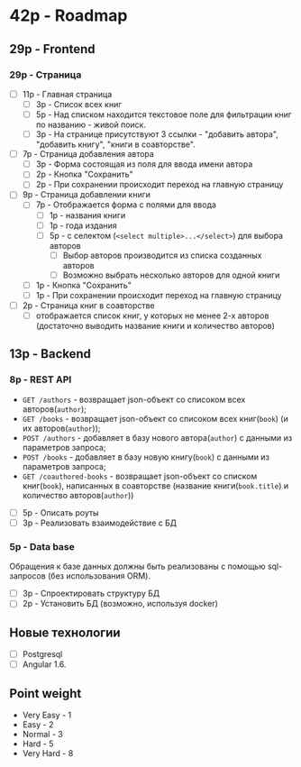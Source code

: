 # 42p - Roadmap

## 29p - Frontend

### 29p - Страница

- [ ] 11p - Главная страница
  - [ ] 3p - Список всех книг
  - [ ] 5p - Над списком находится текстовое поле для фильтрации книг по названию - живой поиск.
  - [ ] 3p - На странице присутствуют 3 ссылки - "добавить автора", "добавить книгу", "книги в соавторстве".

- [ ] 7p - Страница добавления автора
  - [ ] 3p - Форма состоящая из поля для ввода имени автора
  - [ ] 2p - Кнопка "Сохранить"
  - [ ] 2p - При сохранении происходит переход на главную страницу

- [ ] 9p - Страница добавлении книги
  - [ ] 7p - Отображается форма с полями для ввода
    - [ ] 1p - названия книги
    - [ ] 1p - года издания
    - [ ] 5p - с селектом (`<select multiple>...</select>`) для выбора авторов
      - [ ] Выбор авторов производится из списка созданных авторов
      - [ ] Возможно выбрать несколько авторов для одной книги
  - [ ] 1p - Кнопка "Сохранить"
  - [ ] 1p - При сохранении происходит переход на главную страницу

- [ ] 2p - Страница книг в соавторстве
  - [ ] отображается список книг, у которых не менее 2-х авторов (достаточно выводить название книги и количество авторов)

## 13p - Backend

### 8p - REST API

* `GET /authors` - возвращает json-объект со списоком всех авторов(`author`);
* `GET /books` - возвращает json-объект со списоком всех книг(`book`) (и их авторов(`author`));
* `POST /authors` - добавляет в базу нового автора(`author`) с данными из параметров запроса;
* `POST /books` - добавляет в базу новую книгу(`book`) с данными из параметров запроса;
* `GET /coauthored-books` - возвращает json-объект со списком книг(`book`), написанных в соавторстве (название книги(`book.title`) и количество авторов(`author`))

- [ ] 5p - Описать роуты
- [ ] 3p - Реализовать взаимодействие с БД

### 5p - Data base

Обращения к базе данных должны быть реализованы с помощью sql-запросов (без использования ORM).

- [ ] 3p - Спроектировать структуру БД
- [ ] 2p - Установить БД (возможно, используя docker)

## Новые технологии

- [ ] Postgresql
- [ ] Angular 1.6.

## Point weight

* Very Easy - 1
* Easy - 2
* Normal - 3
* Hard - 5
* Very Hard - 8
